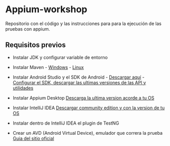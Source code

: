 # Appium-workshop
Repositorio con el código y las instrucciones para para la ejecución de las pruebas con appium.

## Requisitos previos

- Instalar JDK y configurar variable de entorno

- Instalar Maven - [Windows](https://www.mkyong.com/maven/how-to-install-maven-in-windows/) - [Linux](https://www.vultr.com/docs/how-to-install-apache-maven-on-ubuntu-16-04)

- Instalar Android Studio y el SDK de Android - [Descargar aquí](https://developer.android.com/studio/#downloads) - [Configurar el SDK, descargar las ultimas versiones de las API y utilidades](https://www.adslzone.net/software/android-en-el-pc/como-instalar-el-sdk-y-los-componentes-de-android-studio/)

- Instalar Appium Desktop [Descarga la ultima version acorde a tu OS](https://github.com/appium/appium-desktop/releases/tag/v1.8.2)

- Instalar IntelliJ IDEA [Descargar community edition y con la version de tu OS](https://www.jetbrains.com/idea/download/#section=windows) 

- Instalar dentro de IntelliJ IDEA el plugin de TestNG

- Crear un AVD (Android Virtual Device), emulador que correra la prueba [Guia del sitio oficial](https://developer.android.com/studio/run/managing-avds?hl=es-419)


